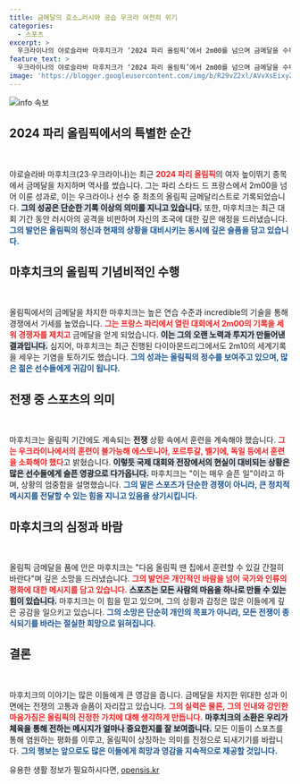 ```yaml
---
title: 금메달의 호소…러시아 공습 우크라 여전히 위기
categories:
  - 스포츠
excerpt: >
  우크라이나의 야로슬라바 마후치크가 ‘2024 파리 올림픽’에서 2m00를 넘으며 금메달을 수확했습니다. 올림픽 기간에도 이어진 러시아의 공격에 대한 비판 목소리와 함께, 고국에서 훈련할 수 있기를 희망한다고 전했습니다.
feature_text: >
  우크라이나의 야로슬라바 마후치크가 ‘2024 파리 올림픽’에서 2m00를 넘으며 금메달을 수확했습니다. 올림픽 기간에도 이어진 러시아의 공격에 대한 비판 목소리와 함께, 고국에서 훈련할 수 있기를 희망한다고 전했습니다.
image: 'https://blogger.googleusercontent.com/img/b/R29vZ2xl/AVvXsEixyZcFfHzMRdzZMjFBmAUKJYCLCGyLL1o632UiGVXcaFdKo_bkvkuCioo0uUKlGfBVcT3P84aROyZIXSBEx3Aw5nCQ3pTgDom1WDC4m8eifvWiAmWEEVb4x6G_l8C0QH225ldMjyaFvpxGEBGNO37VmDTDMHGhJPq73UglMfDca1-0aw/s1600/blogspot.png'
---
```


<p><img src="https://blogger.googleusercontent.com/img/b/R29vZ2xl/AVvXsEixyZcFfHzMRdzZMjFBmAUKJYCLCGyLL1o632UiGVXcaFdKo_bkvkuCioo0uUKlGfBVcT3P84aROyZIXSBEx3Aw5nCQ3pTgDom1WDC4m8eifvWiAmWEEVb4x6G_l8C0QH225ldMjyaFvpxGEBGNO37VmDTDMHGhJPq73UglMfDca1-0aw/s1600/blogspot.png" alt="info 속보" /></p>

<h2 data-ke-size="size26">2024 파리 올림픽에서의 특별한 순간</h2>

<p data-ke-size="size16">&nbsp;</p>

<p>야로슬라바 마후치크(23·우크라이나)는 최근 <b><span style="color: #ee2323;">2024 파리 올림픽</span></b>의 여자 높이뛰기 종목에서 금메달을 차지하며 역사를 썼습니다. 그는 파리 스타드 드 프랑스에서 2m00을 넘어 이룬 성과로, 이는 우크라이나 선수 중 최초의 올림픽 금메달리스트로 기록되었습니다. <b><span style="background-color: #21538527;">그의 성공은 단순한 기록 이상의 의미를 지니고 있습니다.</span></b> 또한, 마후치크는 최근 대회 기간 동안 러시아의 공격을 비판하며 자신의 조국에 대한 깊은 애정을 드러냈습니다. <b><span style="color: #1a5490;">그의 발언은 올림픽의 정신과 현재의 상황을 대비시키는 동시에 깊은 슬픔을 담고 있습니다.</span></b></p>

<h2 data-ke-size="size26">마후치크의 올림픽 기념비적인 수행</h2>

<p data-ke-size="size16">&nbsp;</p>

<p>올림픽에서의 금메달을 차지한 마후치크는 높은 연습 수준과 incredible의 기술을 통해 경쟁에서 기세를 높였습니다. <b><span style="color: #ee2323;">그는 프랑스 파리에서 열린 대회에서 2m00의 기록을 세워 경쟁자를 제치고</span></b> 금메달을 얻게 되었습니다. <b><span style="background-color: #21538527;">이는 그의 오랜 노력과 투지가 만들어낸 결과입니다.</span></b> 심지어, 마후치크는 최근 진행된 다이아몬드리그에서도 2m10의 세계기록을 세우는 기염을 토하기도 했습니다. <b><span style="color: #1a5490;">그의 성과는 올림픽의 정수를 보여주고 있으며, 많은 젊은 선수들에게 귀감이 됩니다.</span></b></p>

<h2 data-ke-size="size26">전쟁 중 스포츠의 의미</h2>

<p data-ke-size="size16">&nbsp;</p>

<p>마후치크는 올림픽 기간에도 계속되는 <b>전쟁</b> 상황 속에서 훈련을 계속해야 했습니다. <b><span style="color: #ee2323;">그는 우크라이나에서의 훈련이 불가능해 에스토니아, 포르투갈, 벨기에, 독일 등에서 훈련을 소화해야 했다</span></b>고 밝혔습니다. <b><span style="background-color: #21538527;">이렇듯 국제 대회와 전장에서의 현실이 대비되는 상황은 많은 선수들에게 슬픈 영광으로 다가옵니다.</span></b> 마후치크는 "이는 매우 슬픈 일"이라고 하며, 상황의 엄중함을 설명했습니다. <b><span style="color: #1a5490;">그의 말은 스포츠가 단순한 경쟁이 아니라, 큰 정치적 메시지를 전달할 수 있는 힘을 지니고 있음을 상기시킵니다.</span></b></p>

<h2 data-ke-size="size26">마후치크의 심정과 바람</h2>

<p data-ke-size="size16">&nbsp;</p>

<p>올림픽 금메달을 품에 안은 마후치크는 "다음 올림픽 땐 집에서 훈련할 수 있길 간절히 바란다"며 깊은 소망을 드러냈습니다. <b><span style="color: #ee2323;">그의 발언은 개인적인 바람을 넘어 국가와 인류의 평화에 대한 메시지를 담고 있습니다.</span></b> <b><span style="background-color: #21538527;">스포츠는 모든 사람의 마음을 하나로 만들 수 있는 힘이 있습니다.</span></b> 마후치크는 이 힘을 믿고 있으며, 그의 상황과 감정은 많은 이들에게 깊은 공감을 일으키고 있습니다. <b><span style="color: #1a5490;">그의 소망은 단순히 개인의 목표가 아니라, 모든 전쟁이 종식되기를 바라는 절실한 희망으로 읽혀집니다.</span></b></p>

<h2 data-ke-size="size26">결론</h2>

<p data-ke-size="size16">&nbsp;</p>

<p>마후치크의 이야기는 많은 이들에게 큰 영감을 줍니다. 금메달을 차지한 위대한 성과 이면에는 전쟁의 고통과 슬픔이 자리잡고 있습니다. <b><span style="color: #ee2323;">그의 실력은 물론, 그의 인내와 강인한 마음가짐은 올림픽의 진정한 가치에 대해 생각하게 만듭니다.</span></b> <b><span style="background-color: #21538527;">마후치크의 소환은 우리가 체육을 통해 전하는 메시지가 얼마나 중요한지를 잘 보여줍니다.</span></b> 모든 이들이 스포츠를 통해 염원하는 평화를 이루고, 올림픽이 상징하는 의미를 진정으로 되새기기를 바랍니다. <b><span style="color: #1a5490;">그의 행보는 앞으로도 많은 이들에게 희망과 영감을 지속적으로 제공할 것입니다.</span></b></p>
유용한 생활 정보가 필요하시다면, <a href="https://opensis.kr" rel="dofollow">opensis.kr</a>


